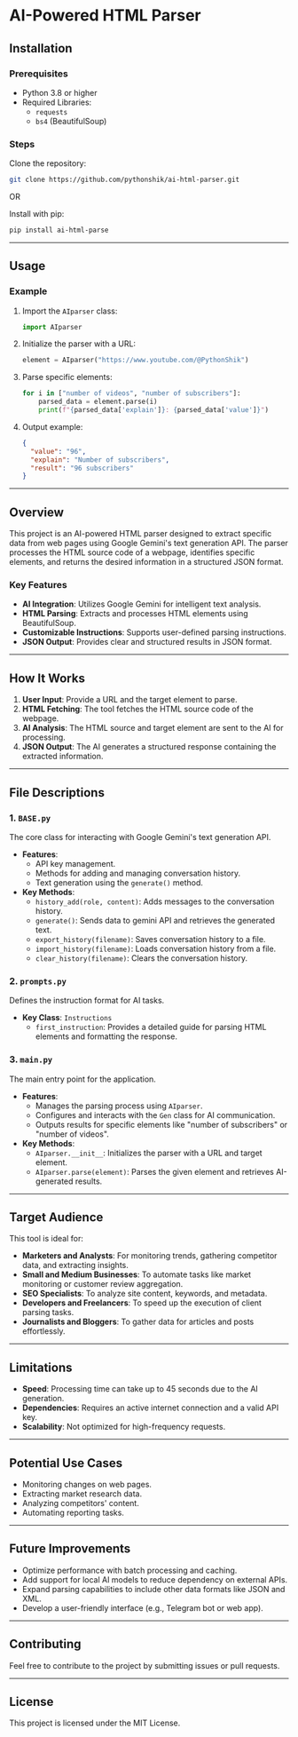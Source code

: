# AI-Powered HTML Parser

## Installation

### Prerequisites

- Python 3.8 or higher
- Required Libraries:
  - `requests`
  - `bs4` (BeautifulSoup)

### Steps

Clone the repository:
   ```bash
   git clone https://github.com/pythonshik/ai-html-parser.git
   ```

OR


Install with pip:
   ```bash
   pip install ai-html-parse
   ```

---

## Usage

### Example

1. Import the `AIparser` class:
   ```python
   import AIparser
   ```
2. Initialize the parser with a URL:
   ```python
   element = AIparser("https://www.youtube.com/@PythonShik")
   ```
3. Parse specific elements:
   ```python
   for i in ["number of videos", "number of subscribers"]:
       parsed_data = element.parse(i)
       print(f"{parsed_data['explain']}: {parsed_data['value']}")
   ```
4. Output example:
   ```json
   {
     "value": "96",
     "explain": "Number of subscribers",
     "result": "96 subscribers"
   }
   ```

---

## Overview

This project is an AI-powered HTML parser designed to extract specific data from web pages using Google Gemini's text generation API. The parser processes the HTML source code of a webpage, identifies specific elements, and returns the desired information in a structured JSON format.

### Key Features

- **AI Integration**: Utilizes Google Gemini for intelligent text analysis.
- **HTML Parsing**: Extracts and processes HTML elements using BeautifulSoup.
- **Customizable Instructions**: Supports user-defined parsing instructions.
- **JSON Output**: Provides clear and structured results in JSON format.

---

## How It Works

1. **User Input**: Provide a URL and the target element to parse.
2. **HTML Fetching**: The tool fetches the HTML source code of the webpage.
3. **AI Analysis**: The HTML source and target element are sent to the AI for processing.
4. **JSON Output**: The AI generates a structured response containing the extracted information.

---

## File Descriptions

### 1. `BASE.py`

The core class for interacting with Google Gemini's text generation API.

- **Features**:
  - API key management.
  - Methods for adding and managing conversation history.
  - Text generation using the `generate()` method.
- **Key Methods**:
  - `history_add(role, content)`: Adds messages to the conversation history.
  - `generate()`: Sends data to gemini API and retrieves the generated text.
  - `export_history(filename)`: Saves conversation history to a file.
  - `import_history(filename)`: Loads conversation history from a file.
  - `clear_history(filename)`: Clears the conversation history.

### 2. `prompts.py`

Defines the instruction format for AI tasks.

- **Key Class**: `Instructions`
  - `first_instruction`: Provides a detailed guide for parsing HTML elements and formatting the response.

### 3. `main.py`

The main entry point for the application.

- **Features**:
  - Manages the parsing process using `AIparser`.
  - Configures and interacts with the `Gen` class for AI communication.
  - Outputs results for specific elements like "number of subscribers" or "number of videos".
- **Key Methods**:
  - `AIparser.__init__`: Initializes the parser with a URL and target element.
  - `AIparser.parse(element)`: Parses the given element and retrieves AI-generated results.

---

## Target Audience

This tool is ideal for:

- **Marketers and Analysts**: For monitoring trends, gathering competitor data, and extracting insights.
- **Small and Medium Businesses**: To automate tasks like market monitoring or customer review aggregation.
- **SEO Specialists**: To analyze site content, keywords, and metadata.
- **Developers and Freelancers**: To speed up the execution of client parsing tasks.
- **Journalists and Bloggers**: To gather data for articles and posts effortlessly.

---

## Limitations

- **Speed**: Processing time can take up to 45 seconds due to the AI generation.
- **Dependencies**: Requires an active internet connection and a valid API key.
- **Scalability**: Not optimized for high-frequency requests.

---

## Potential Use Cases

- Monitoring changes on web pages.
- Extracting market research data.
- Analyzing competitors' content.
- Automating reporting tasks.

---

## Future Improvements

- Optimize performance with batch processing and caching.
- Add support for local AI models to reduce dependency on external APIs.
- Expand parsing capabilities to include other data formats like JSON and XML.
- Develop a user-friendly interface (e.g., Telegram bot or web app).

---

## Contributing

Feel free to contribute to the project by submitting issues or pull requests.

---

## License

This project is licensed under the MIT License.

